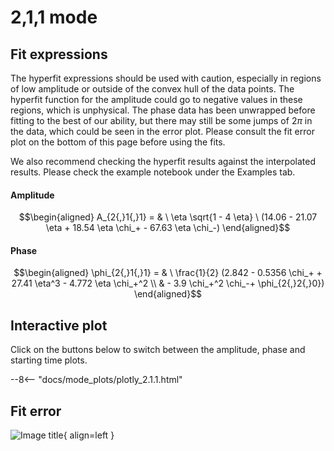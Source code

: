 
# 2,1,1 mode

## Fit expressions

The hyperfit expressions should be used with caution, especially in regions of low amplitude or outside of the convex hull of the data points.
The hyperfit function for the amplitude could go to negative values in these regions, which is unphysical.
The phase data has been unwrapped before fitting to the best of our ability, but there may still be some jumps of $2\pi$ in the data, which could be seen in the error plot.
Please consult the fit error plot on the bottom of this page before using the fits.

We also recommend checking the hyperfit results against the interpolated results. 
Please check the example notebook under the Examples tab.

#### Amplitude
$$\begin{aligned}
A_{2{,}1{,}1} = & \ \eta \sqrt{1 - 4 \eta} \ (14.06 - 21.07 \eta + 18.54 \eta \chi_+ - 67.63 \eta \chi_-)
\end{aligned}$$

#### Phase
$$\begin{aligned}
\phi_{2{,}1{,}1} = & \ \frac{1}{2} (2.842 - 0.5356 \chi_+ + 27.41 \eta^3 - 4.772 \eta \chi_+^2 \\ 
 & - 3.9 \chi_+^2 \chi_-+ \phi_{2{,}2{,}0})
\end{aligned}$$


## Interactive plot

Click on the buttons below to switch between the amplitude, phase and starting time plots.

--8<-- "docs/mode_plots/plotly_2.1.1.html"


## Fit error

![Image title](../mode_plots/fit_err_2.1.1.png){ align=left }
    